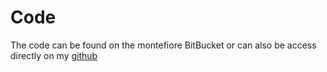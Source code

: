 # Code 

The code can be found on the montefiore BitBucket or can also be access directly on my [github](https://github.com/nDerroitte/PI)
